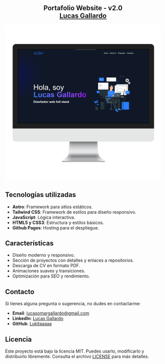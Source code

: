 <h2 align="center">
  Portafolio Website - v2.0<br/>
  <a href="https://lukitaaaaa.github.io/portafolio-web/" target="_blank">Lucas Gallardo</a>
</h2>
<div align="center">
  <img alt="Demo" src="./src/assets/demo-project-front.png" />
</div>

## Tecnologías utilizadas

- **Astro**: Framework para sitios estáticos.
- **Tailwind CSS**: Framework de estilos para diseño responsivo.
- **JavaScript**: Lógica interactiva.
- **HTML5 y CSS3**: Estructura y estilos básicos.
- **Github Pages**: Hosting para el despliegue.

## Características

- Diseño moderno y responsivo.
- Sección de proyectos con detalles y enlaces a repositorios.
- Descarga de CV en formato PDF.
- Animaciones suaves y transiciones.
- Optimización para SEO y rendimiento.

## Contacto

Si tienes alguna pregunta o sugerencia, no dudes en contactarme:

- **Email**: lucasomargallardo@gmail.com
- **LinkedIn**: [Lucas Gallardo](https://www.linkedin.com/in/lucas-omar-gallardo/)
- **GitHub**: [Lukitaaaaa](https://github.com/Lukitaaaaa)

## Licencia

Este proyecto está bajo la licencia MIT. Puedes usarlo, modificarlo y distribuirlo libremente. Consulta el archivo [LICENSE](./LICENSE) para más detalles.
